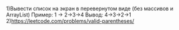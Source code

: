 1)Вывести список на экран в перевернутом виде (без массивов и ArrayList)
Пример:
1 -> 2->3->4
Вывод:
4->3->2->1
2)https://leetcode.com/problems/valid-parentheses/
